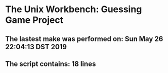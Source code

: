 # The Unix Workbench: Guessing Game Project
## The lastest make was performed on: Sun May 26 22:04:13 DST 2019
## The script contains: 18 lines
